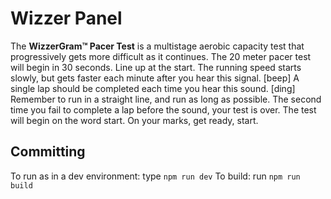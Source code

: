 # Wizzer Panel
The **WizzerGram™ Pacer Test** is a multistage aerobic capacity test that progressively gets more difficult as it continues. The 20 meter pacer test will begin in 30 seconds. Line up at the start. The running speed starts slowly, but gets faster each minute after you hear this signal. [beep] A single lap should be completed each time you hear this sound. [ding] Remember to run in a straight line, and run as long as possible. The second time you fail to complete a lap before the sound, your test is over. The test will begin on the word start. On your marks, get ready, start.
## Committing
To run as in a dev environment: type `npm run dev`
To build: run `npm run build`